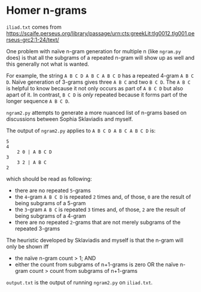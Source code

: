 # Homer n-grams

`iliad.txt` comes from https://scaife.perseus.org/library/passage/urn:cts:greekLit:tlg0012.tlg001.perseus-grc2:1-24/text/

One problem with naïve n-gram generation for multiple n (like `ngram.py` does) is that all the subgrams of a repeated n-gram will show up as well and this generally not what is wanted.

For example, the string `A B C D A B C A B C D` has a repeated 4-gram `A B C D`. Naïve generation of 3-grams gives three `A B C` and two `B C D`. The `A B C` is helpful to know because it not only occurs as part of `A B C D` but also apart of it. In contrast, `B C D` is _only_ repeated because it forms part of the longer sequence `A B C D`.

`ngram2.py` attempts to generate a more nuanced list of n-grams based on discussions between Sophia Sklaviadis and myself.

The output of `ngram2.py` applies to `A B C D A B C A B C D` is:

```
5
4
    2 0 | A B C D
3
    3 2 | A B C
2
```

which should be read as following:

* there are no repeated `5`-grams
* the `4`-gram `A B C D` is repeated `2` times and, of those, `0` are the result of being subgrams of a 5-gram
* the `3`-gram `A B C` is repeated `3` times and, of those, `2` are the result of being subgrams of a 4-gram
* there are no repeated `2`-grams that are not merely subgrams of the repeated 3-grams

The heuristic developed by Sklaviadis and myself is that the n-gram will only be shown iff

* the naïve n-gram count > 1; AND
* either the count from subgrams of n+1-grams is zero OR the naïve n-gram count > count from subgrams of n+1-grams

`output.txt` is the output of running `ngram2.py` on `iliad.txt`.
